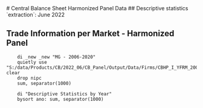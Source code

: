 <meta charset="utf-8"/>
# Central Balance Sheet Harmonized Panel Data
## Descriptive statistics
`extraction`: June 2022

## **Trade Information per Market - Harmonized Panel**
```
    di _new _new "MG - 2006-2020"
    quietly use "S:/data/Products/CB/2022_06/CB_Panel/Output/Data/Firms/CBHP_I_YFRM_20062020_JUN22_MG_V01.dta", clear
    drop nipc
    sum, separator(1000)

    di "Descriptive Statistics by Year"
    bysort ano: sum, separator(1000)
```
